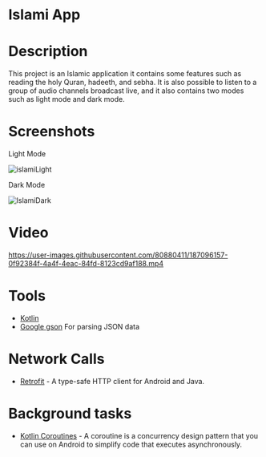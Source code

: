 # Islami App

# Description

This project is an Islamic application it contains some features such as reading the holy Quran, hadeeth, and 
sebha. It is also possible to listen to a group of audio channels broadcast live, and it also contains two modes 
such as light mode and dark mode.

# Screenshots
Light Mode

![islamiLight](https://user-images.githubusercontent.com/80880411/187093893-e3c7eb6f-bf6d-4115-98f3-3b3aac3bbc6e.PNG)

Dark Mode

![IslamiDark](https://user-images.githubusercontent.com/80880411/187093924-898c9c58-8353-4f19-9fec-aa38e6865867.PNG)

# Video
https://user-images.githubusercontent.com/80880411/187096157-0f92384f-4a4f-4eac-84fd-8123cd9af188.mp4

# Tools
* [Kotlin](https://kotlinlang.org/)
* [Google gson](https://github.com/google/gson) For parsing JSON data


# Network Calls
* [Retrofit](https://square.github.io/retrofit/) - A type-safe HTTP client for Android and Java.

# Background tasks
* [Kotlin Coroutines](https://bit.ly/3Kq3ec3) - A coroutine is a concurrency design pattern that you can use on Android to simplify code that executes asynchronously.
